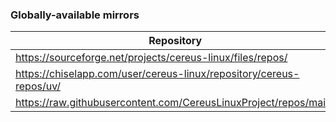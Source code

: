 ### Globally-available mirrors

| Repository                                                             | Provider     | Tier  | Status      |
|------------------------------------------------------------------------|--------------|-------|-------------|
| <https://sourceforge.net/projects/cereus-linux/files/repos/>           | SourceForge  | 1     | Online      |
| <https://chiselapp.com/user/cereus-linux/repository/cereus-repos/uv/>  | Chisel       | 1     | Online      |
| <https://raw.githubusercontent.com/CereusLinuxProject/repos/main/>     | GitHub       | 2     | Online      |
